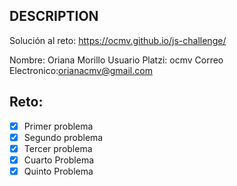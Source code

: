 ## DESCRIPTION

Solución al reto: https://ocmv.github.io/js-challenge/

Nombre: Oriana Morillo
Usuario Platzi: ocmv
Correo Electronico:orianacmv@gmail.com

## Reto:

- [x] Primer problema
- [x] Segundo problema
- [x] Tercer problema
- [x] Cuarto Problema
- [x] Quinto Problema
